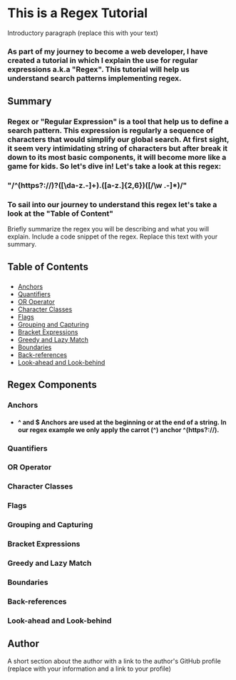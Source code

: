 # This is a Regex Tutorial
Introductory paragraph (replace this with your text)

### As part of my journey to become a web developer, I have created a tutorial in which I explain the use for regular expressions a.k.a "Regex". This tutorial will help us understand search patterns implementing regex. 


## Summary
### Regex or "Regular Expression" is a tool that help us to define a search pattern. This expression is regularly a sequence of characters that would simplify our global search. At first sight, it seem very intimidating string of characters but after break it down to its most basic components, it will become more like a game for kids. So let's dive in! Let's take a look at this regex:
### "/^(https?:\/\/)?([\da-z\.-]+)\.([a-z\.]{2,6})([\/\w \.-]*)/"
### To sail into our journey to understand this regex let's take a look at the "Table of Content"

Briefly summarize the regex you will be describing and what you will explain. Include a code snippet of the regex. Replace this text with your summary.

## Table of Contents
### 
- [Anchors](#anchors)
- [Quantifiers](#quantifiers)
- [OR Operator](#or-operator)
- [Character Classes](#character-classes)
- [Flags](#flags)
- [Grouping and Capturing](#grouping-and-capturing)
- [Bracket Expressions](#bracket-expressions)
- [Greedy and Lazy Match](#greedy-and-lazy-match)
- [Boundaries](#boundaries)
- [Back-references](#back-references)
- [Look-ahead and Look-behind](#look-ahead-and-look-behind)

## Regex Components

### Anchors
- #### ^ and $ Anchors are used at the beginning or at the end of a string. In our regex example we only apply the carrot (^) anchor ^(https?:\/\/).
### Quantifiers

### OR Operator

### Character Classes

### Flags

### Grouping and Capturing

### Bracket Expressions

### Greedy and Lazy Match

### Boundaries

### Back-references

### Look-ahead and Look-behind

## Author

A short section about the author with a link to the author's GitHub profile (replace with your information and a link to your profile)
